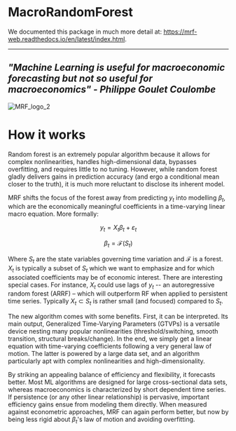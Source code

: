 # MacroRandomForest

We documented this package in much more detail at: https://mrf-web.readthedocs.io/en/latest/index.html.

---------------------------------------------------------------------------------------------------------------------------------
*"Machine Learning is useful for macroeconomic forecasting but not so useful for macroeconomics" - Philippe Goulet Coulombe*
-------------------------------------------------------------------------------------------------------------------------------
![MRF_logo_2](https://user-images.githubusercontent.com/55145311/156574873-e72ef942-6979-4639-9089-9b2e06f7a80e.svg)

# How it works

Random forest is an extremely popular algorithm because it allows for complex nonlinearities, handles high-dimensional data, bypasses overfitting, and requires little to no tuning. However, while random forest gladly delivers gains in prediction accuracy (and ergo a conditional mean closer to the truth), it is much more reluctant to disclose its inherent model. 

MRF shifts the focus of the forest away from predicting $y_t$ into modelling $\beta_t$, which are the economically meaningful coefficients in a time-varying linear macro equation. More formally:

$$y_t = X_t \beta_t  + \varepsilon_t$$

$$\beta_t = \mathcal{F}(S_t)$$

Where $S_t$ are the state variables governing time variation and $\mathcal{F}$ is a forest. $X_t$ is typically a subset of $S_t$ which we want to emphasize and for which associated coefficients may be of economic interest. There are interesting special cases. For instance, $X_t$ could use lags of $y_t$ -- an autoregressive random forest (ARRF) – which will outperform RF when applied to persistent time series. Typically $X_t \subset S_t$ is rather small (and focused) compared to $S_t$. 

The new algorithm comes with some benefits. First, it can be interpreted. Its main output, Generalized Time-Varying Parameters (GTVPs) is a versatile device nesting many popular nonlinearities (threshold/switching, smooth transition, structural breaks/change). In the end, we simply get a linear equation with time-varying coefficients following a very general law of motion. The latter is powered by a large data set, and an algorithm particularly apt with complex nonlinearities and high-dimensionality. 

By striking an appealing balance of efficiency and flexibility, it forecasts better. Most ML algorithms are designed for large cross-sectional data sets, whereas macroeconomics is characterized by short dependent time series. If persistence (or any other linear relationship) is pervasive, important efficiency gains ensue from modeling them directly. When measured against econometric approaches, MRF can again perform better, but now by being less rigid about $\beta_t$'s law of motion and avoiding overfitting. 
